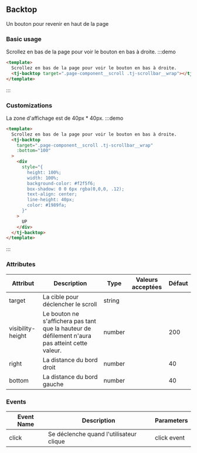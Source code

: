 ## Backtop

Un bouton pour revenir en haut de la page

### Basic usage

Scrollez en bas de la page pour voir le bouton en bas à droite.
:::demo

```html
<template>
  Scrollez en bas de la page pour voir le bouton en bas à droite.
  <tj-backtop target=".page-component__scroll .tj-scrollbar__wrap"></tj-backtop>
</template>
```

:::

### Customizations

La zone d'affichage est de 40px \* 40px.
:::demo

```html
<template>
  Scrollez en bas de la page pour voir le bouton en bas à droite.
  <tj-backtop
    target=".page-component__scroll .tj-scrollbar__wrap"
    :bottom="100"
  >
    <div
      style="{
        height: 100%;
        width: 100%;
        background-color: #f2f5f6;
        box-shadow: 0 0 6px rgba(0,0,0, .12);
        text-align: center;
        line-height: 40px;
        color: #1989fa;
      }"
    >
      UP
    </div>
  </tj-backtop>
</template>
```

:::

### Attributes

| Attribut          | Description                                                                                     | Type   | Valeurs acceptées | Défaut |
| ----------------- | ----------------------------------------------------------------------------------------------- | ------ | ----------------- | ------ |
| target            | La cible pour déclencher le scroll                                                              | string |                   |        |
| visibility-height | Le bouton ne s'affichera pas tant que la hauteur de défilement n'aura pas atteint cette valeur. | number |                   | 200    |
| right             | La distance du bord droit                                                                       | number |                   | 40     |
| bottom            | La distance du bord gauche                                                                      | number |                   | 40     |

### Events

| Event Name | Description                             | Parameters  |
| ---------- | --------------------------------------- | ----------- |
| click      | Se déclenche quand l'utilisateur clique | click event |

